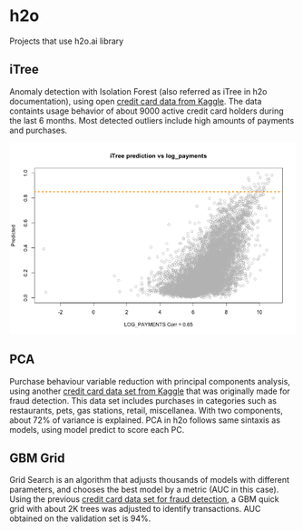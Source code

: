 # h2o
Projects that use h2o.ai library


## iTree 
Anomaly detection with Isolation Forest (also referred as iTree in h2o documentation), using open [credit card data from Kaggle](https://www.kaggle.com/arjunbhasin2013/ccdata). The data containts usage behavior of about 9000 active credit card holders during the last 6 months. Most detected outliers include high amounts of payments and purchases. 

![alt text](https://github.com/camilaburne/h2o/blob/main/itree/itree_vs_logpayment.png  "Scatterplot of log payments vs predicted")

## PCA 
Purchase behaviour variable reduction with principal components analysis, using another [credit card data set from Kaggle](https://www.kaggle.com/kartik2112/fraud-detection) that was originally made for fraud detection. This data set includes purchases in categories such as restaurants, pets, gas stations, retail, miscellanea. With two components, about 72% of variance is explained. PCA in h2o follows same sintaxis as models, using model predict to score each PC. 

## GBM Grid
Grid Search is an algorithm that adjusts thousands of models with different parameters, and chooses the best model by a metric (AUC in this case). Using the previous [credit card data set for fraud detection](https://www.kaggle.com/kartik2112/fraud-detection), a GBM quick grid with about 2K trees was adjusted to identify transactions. AUC obtained on the validation set is 94%. 

